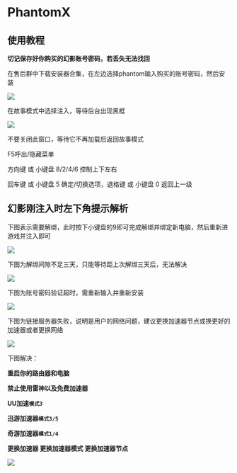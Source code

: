 # PhantomX
## 使用教程

**切记保存好你购买的幻影账号密码，若丢失无法找回**

在售后群中下载安装器合集，在左边选择phantom输入购买的账号密码，然后安装

![](<../../.gitbook/assets/image (79).png>)

在故事模式中选择注入，等待后台出现黑框

![](<../../.gitbook/assets/image (37).png>)

不要关闭此窗口，等待它不再加载后返回故事模式

F5呼出/隐藏菜单

方向键 或 小键盘 8/2/4/6 控制上下左右

回车键 或 小键盘 5 确定/切换选项，退格键 或 小键盘 0 返回上一级

## 幻影刚注入时左下角提示解析

下图表示需要解绑，此时按下小键盘的9即可完成解绑并绑定新电脑，然后重新进游戏并注入即可

![](<../../.gitbook/assets/image (7).png>)

下图为解绑间隙不足三天，只能等待距上次解绑三天后，无法解决

![](<../../.gitbook/assets/image (12).png>)

下图为账号密码验证超时，需重新输入并重新安装

![](<../../.gitbook/assets/image (20).png>)

下图为链接服务器失败，说明是用户的网络问题，建议更换加速器节点或换更好的加速器或者更换网络

![](<../../.gitbook/assets/image (73).png>)

下图解决：

**重启你的路由器和电脑**

**禁止使用雷神以及免费加速器**

**UU加速`模式3`**

**迅游加速器`模式3/5`**

**奇游加速器`模式1/4`**

**更换加速器 更换加速器模式 更换加速器节点**

![](../../.gitbook/assets/20220829220741.png)


